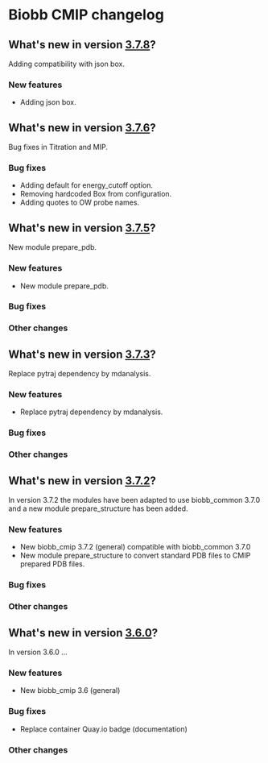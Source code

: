 # Biobb CMIP changelog

## What's new in version [3.7.8](https://github.com/bioexcel/biobb_cmip/releases/tag/3.7.8)?
Adding compatibility with json box.

### New features
* Adding json box.

## What's new in version [3.7.6](https://github.com/bioexcel/biobb_cmip/releases/tag/3.7.6)?
Bug fixes in Titration and MIP.

### Bug fixes

* Adding default for energy_cutoff option.
* Removing hardcoded Box from configuration.
* Adding quotes to OW probe names.

## What's new in version [3.7.5](https://github.com/bioexcel/biobb_cmip/releases/tag/3.7.5)?
New module prepare_pdb.

### New features

* New module prepare_pdb.

### Bug fixes

### Other changes

## What's new in version [3.7.3](https://github.com/bioexcel/biobb_cmip/releases/tag/3.7.3)?
Replace pytraj dependency by mdanalysis.

### New features

* Replace pytraj dependency by mdanalysis.

### Bug fixes

### Other changes

## What's new in version [3.7.2](https://github.com/bioexcel/biobb_cmip/releases/tag/3.7.2)?
In version 3.7.2 the modules have been adapted to use biobb_common 3.7.0
and a new module prepare_structure has been added.

### New features

* New biobb_cmip 3.7.2 (general) compatible with biobb_common 3.7.0
* New module prepare_structure to convert standard PDB files to CMIP prepared PDB files.

### Bug fixes

### Other changes


## What's new in version [3.6.0](https://github.com/bioexcel/biobb_cmip/releases/tag/3.6.0)?
In version 3.6.0 ...

### New features

* New biobb_cmip 3.6 (general)

### Bug fixes

* Replace container Quay.io badge (documentation)

### Other changes
